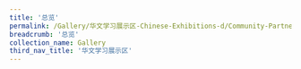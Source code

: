 ```yaml
---
title: '总览'
permalink: /Gallery/华文学习展示区-Chinese-Exhibitions-d/Community-Partners/
breadcrumb: '总览'
collection_name: Gallery
third_nav_title: '华文学习展示区'
---
```

